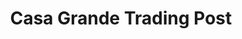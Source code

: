 ---
title: "Casa Grande Trading Post"
url: /los-cerrillos/casa-grande-trading-post/
shop: Andenken
---